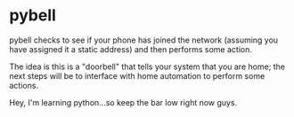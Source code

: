 pybell
======

pybell checks to see if your phone has joined the network (assuming you have assigned it a static address) and then performs some action.

The idea is this is a "doorbell" that tells your system that you are home; the next steps will be to interface with home automation to perform some actions.

Hey, I'm learning python...so keep the bar low right now guys.
